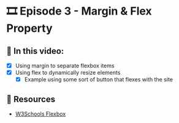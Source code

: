 # 🎞️ Episode 3 - Margin & Flex Property

## 📝 In this video:
- [x] Using margin to separate flexbox items
- [x] Using flex to dynamically resize elements
  - [x] Example using some sort of button that flexes with the site

## 🔗 Resources
- [W3Schools Flexbox](https://www.w3schools.com/css/css3_flexbox.asp)

